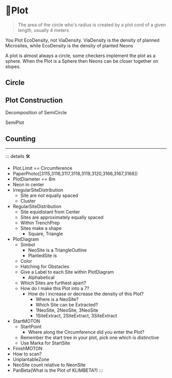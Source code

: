 # 🔻<via>Plot</via>

> The area of the circle who's radius is created by a plot cord of a given length, usually 4 meters

You Plot EcoDensity, not ViaDensity. ViaDensity is the density of planned Microsites, while EcoDensity is the density of planted Neons

A plot is almost always a circle, some checkers implement the plot as a sphere. When the Plot is a Sphere then Neons can be closer together on slopes.

## Circle

## Plot Construction

Decomposition of SemiCircle

SemiPlot

## Counting

---

<!-- =================================================== -->
<!-- =================================================== -->
<!-- =================================================== -->
<!-- =================================================== -->
<!-- =================================================== -->
::: details 🛠

- Plot.Limit == Circumference
- PaperPhoto([3115,3116,3117,3118,3119,3120,3166,3167,3168])
- PlotDiameter == 8m
- Neon in center
- IrregularSiteDistribution
    - Site are not equally spaced
    - Cluster
- RegularSiteDistribution
    - Site equidistant from Center
    - Sites are approximately equally spaced
    - Within TrenchPrep
    - Sites make a shape
        - Square, Triangle
- PlotDiagram
    - Simbol
        - NeoSite is a TriangleOutline
        - PlantedSite is
    - Color
    - Hatching for Obstacles
    - Give a Label to each Site within PlotDiagram
        - Alphabetical
    - Which Sites are furthest apart?
    - How do I make this Plot into a 7?
        - How do I increase or decrease the density of this Plot?
            - Where is a NeoSite?
            - Which Site can be Extracted?
            - 1NeoSite, 2NeoSite, 3NeoSite
            - 1SiteExtract, 2SiteExtract, 3SiteExtract
- StartMOTON
    - StartPoint
        - Where along the Circumference did you enter the Plot?
    - Remember the start tree in your plot, pick one which is distinctive
    - Use Marka for StartSite
- FinishMOTON
- How to scan?
- UnplantableZone
- NeoSite count relative to NeonSite
- PanBeta(What is the Plot of KLIMBETA?)
:::
